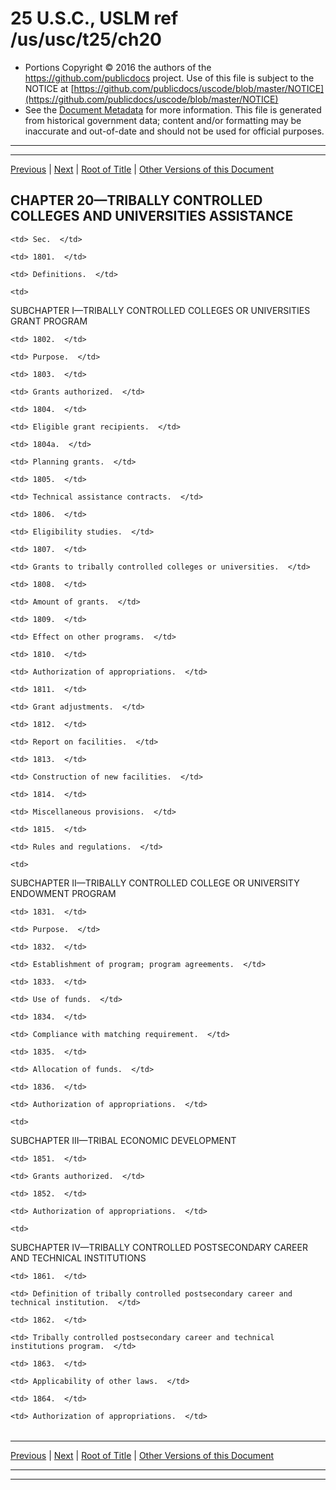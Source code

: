 ---
---

# 25 U.S.C., USLM ref /us/usc/t25/ch20

* Portions Copyright © 2016 the authors of the https://github.com/publicdocs project.
  Use of this file is subject to the NOTICE at [https://github.com/publicdocs/uscode/blob/master/NOTICE](https://github.com/publicdocs/uscode/blob/master/NOTICE)
* See the [Document Metadata](././../../../..//README.md) for more information.
  This file is generated from historical government data; content and/or formatting may be inaccurate and out-of-date and should not be used for official purposes.

----------
----------

[Previous](./../../../..//us/usc/t25/ch19/schXIV/m__us_usc_t25_s1780p.md) | [Next](./../../../..//us/usc/t25/ch20/m__us_usc_t25_s1801.md) | [Root of Title](./../../../../) | [Other Versions of this Document](https://publicdocs.github.io/go/links?ns=uslm&ref=%2Fus%2Fusc%2Ft25%2Fch20)

## CHAPTER 20—TRIBALLY CONTROLLED COLLEGES AND UNIVERSITIES ASSISTANCE

<table>

  <tr>

    <td> Sec.  </td>

  </tr>

  <tr>

    <td> 1801.  </td>

    <td> Definitions.  </td>

  </tr>

  <tr>

    <td> 

SUBCHAPTER I—TRIBALLY CONTROLLED COLLEGES OR UNIVERSITIES GRANT PROGRAM  </td>

  </tr>

  <tr>

    <td> 1802.  </td>

    <td> Purpose.  </td>

  </tr>

  <tr>

    <td> 1803.  </td>

    <td> Grants authorized.  </td>

  </tr>

  <tr>

    <td> 1804.  </td>

    <td> Eligible grant recipients.  </td>

  </tr>

  <tr>

    <td> 1804a.  </td>

    <td> Planning grants.  </td>

  </tr>

  <tr>

    <td> 1805.  </td>

    <td> Technical assistance contracts.  </td>

  </tr>

  <tr>

    <td> 1806.  </td>

    <td> Eligibility studies.  </td>

  </tr>

  <tr>

    <td> 1807.  </td>

    <td> Grants to tribally controlled colleges or universities.  </td>

  </tr>

  <tr>

    <td> 1808.  </td>

    <td> Amount of grants.  </td>

  </tr>

  <tr>

    <td> 1809.  </td>

    <td> Effect on other programs.  </td>

  </tr>

  <tr>

    <td> 1810.  </td>

    <td> Authorization of appropriations.  </td>

  </tr>

  <tr>

    <td> 1811.  </td>

    <td> Grant adjustments.  </td>

  </tr>

  <tr>

    <td> 1812.  </td>

    <td> Report on facilities.  </td>

  </tr>

  <tr>

    <td> 1813.  </td>

    <td> Construction of new facilities.  </td>

  </tr>

  <tr>

    <td> 1814.  </td>

    <td> Miscellaneous provisions.  </td>

  </tr>

  <tr>

    <td> 1815.  </td>

    <td> Rules and regulations.  </td>

  </tr>

  <tr>

    <td> 

SUBCHAPTER II—TRIBALLY CONTROLLED COLLEGE OR UNIVERSITY ENDOWMENT PROGRAM  </td>

  </tr>

  <tr>

    <td> 1831.  </td>

    <td> Purpose.  </td>

  </tr>

  <tr>

    <td> 1832.  </td>

    <td> Establishment of program; program agreements.  </td>

  </tr>

  <tr>

    <td> 1833.  </td>

    <td> Use of funds.  </td>

  </tr>

  <tr>

    <td> 1834.  </td>

    <td> Compliance with matching requirement.  </td>

  </tr>

  <tr>

    <td> 1835.  </td>

    <td> Allocation of funds.  </td>

  </tr>

  <tr>

    <td> 1836.  </td>

    <td> Authorization of appropriations.  </td>

  </tr>

  <tr>

    <td> 

SUBCHAPTER III—TRIBAL ECONOMIC DEVELOPMENT  </td>

  </tr>

  <tr>

    <td> 1851.  </td>

    <td> Grants authorized.  </td>

  </tr>

  <tr>

    <td> 1852.  </td>

    <td> Authorization of appropriations.  </td>

  </tr>

  <tr>

    <td> 

SUBCHAPTER IV—TRIBALLY CONTROLLED POSTSECONDARY CAREER AND TECHNICAL INSTITUTIONS  </td>

  </tr>

  <tr>

    <td> 1861.  </td>

    <td> Definition of tribally controlled postsecondary career and technical institution.  </td>

  </tr>

  <tr>

    <td> 1862.  </td>

    <td> Tribally controlled postsecondary career and technical institutions program.  </td>

  </tr>

  <tr>

    <td> 1863.  </td>

    <td> Applicability of other laws.  </td>

  </tr>

  <tr>

    <td> 1864.  </td>

    <td> Authorization of appropriations.  </td>

  </tr>

</table>

----------

[Previous](./../../../..//us/usc/t25/ch19/schXIV/m__us_usc_t25_s1780p.md) | [Next](./../../../..//us/usc/t25/ch20/m__us_usc_t25_s1801.md) | [Root of Title](./../../../../) | [Other Versions of this Document](https://publicdocs.github.io/go/links?ns=uslm&ref=%2Fus%2Fusc%2Ft25%2Fch20)

----------
----------



